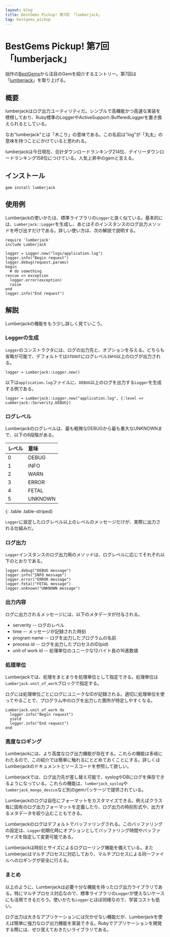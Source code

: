 ```yaml
---
layout: blog
title: BestGems Pickup! 第7回 「lumberjack」
tag: bestgems_pickup
---
```


# BestGems Pickup! 第7回 「lumberjack」

拙作の[BestGems](http://bestgems.org/)から注目のGemを紹介するエントリー。第7回は「[lumberjack](https://rubygems.org/gems/lumberjack)」を取り上げる。

## 概要

lumberjackはログ出力ユーティリティだ。シンプルで高機能かつ高速な実装を標榜しており、Ruby標準のLoggerやActiveSupport::BufferedLoggerを置き換えられるとしている。

なお"lumberjack"とは「木こり」の意味である。この名前は"log"が「丸太」の意味を持つことにかけていると思われる。

lumberjackは今日現在、合計ダウンロードランキング214位、デイリーダウンロードランキング158位につけている。人気上昇中のgemと言える。

## インストール

    gem install lumberjack

## 使用例

Lumberjackの使いかたは、標準ライブラリの`Logger`と良く似ている。基本的には、`Lumberjack::Logger`を生成し、あとはそのインスタンスのログ出力メソッドを呼び出すだけである。詳しい使い方は、次の解説で説明する。

~~~~
require 'lumberjack'
include Lumberjack

logger = Logger.new("logs/application.log")
logger.info("Begin request")
logger.debug(request.params)
begin
  # do something
rescue => exception
  logger.error(exception)
  raise
end
logger.info("End request")
~~~~

## 解説

Lumberjackの機能をもう少し詳しく見ていこう。

### Loggerの生成

`Logger`のコンストラクタには、ログの出力先と、オプションを与える。どちらも省略が可能で、デフォルトでは`STDOUT`にログレベル`INFO`以上のログが出力される。

~~~~
logger = Lumberjack::Logger.new()
~~~~

以下は`application.log`ファイルに、`DEBUG`以上のログを出力する`Logger`を生成する例である。

~~~~
logger = Lumberjack::Logger.new("application.log", {:level => Lumberjack::Serverity.DEBUG})
~~~~

### ログレベル

Lumberjackのログレベルは、最も軽微なDEBUGから最も重大なUNKNOWNまで、以下の6段階がある。

|レベル|意味|
|:-|:-|
|0|DEBUG|
|1|INFO|
|2|WARN|
|3|ERROR|
|4|FETAL|
|5|UNKNOWN|
{: .table .table-striped}

`Logger`に設定したログレベル以上のレベルのメッセージだけが、実際に出力される仕組みだ。

### ログ出力

`Logger`インスタンスのログ出力用のメソッドは、ログレベルに応じてそれぞれ以下のとおりである。

~~~~
logger.debug("DEBUG message")
logger.info("INFO message")
logger.error("ERROR message")
logger.fetal("FETAL message")
logger.unknown("UNKNOWN message")
~~~~

### 出力内容

ログに出力されるメッセージには、以下のメタデータが付与される。

- serverity -- ログのレベル
- time -- メッセージが記録された時刻
- program name -- ログを出力したプログラムの名前
- process id -- ログを出力したプロセスのID(pid)
- unit of work id -- 処理単位のユニークな12バイト長の16進数値

### 処理単位

Lumberjackでは、処理をまとまりを処理単位として指定できる。処理単位は`Lumberjack.unit_of_work`ブロックで指定する。

ログには処理単位ごとにログにユニークなIDが記録される。適切に処理単位を使ってやることで、プログラム中のログを出力した箇所が特定しやすくなる。

~~~~
Lumberjack.unit_of_work do
  logger.info("Begin request")
  yield
  logger.info("End request")
end
~~~~

### 高度なロギング

Lumberjackには、より高度なログ出力機能が存在する。これらの機能は多岐にわたるので、この紹介では簡単に触れるにとどめておくことにする。詳しくはLumberjackのドキュメントとソースコードを参照して欲しい。

Lumberjackでは、ログ出力先が差し替え可能で、syslogやDBにログを保存できるようになっている。これらの機能は、`lumberjack_syslog`や`lumberjack_mongo_device`など別のgemパッケージで提供されている。

Lumberjackのログは自在にフォーマットをカスタマイズできる。例えばクラス毎に固有のログ出力フォーマットを定義したり、ログ出力の時刻形式や、出力するメタデータを絞り込むこともできる。

Lumberjackのログはデフォルトでバッファリングされる。このバッファリングの設定は、`Logger`初期化時にオプションとしてバッファリング時間やバッファサイズを指定して変更可能である。

Lumberjackは時刻とサイズによるログローリング機能を備えている。またLumberjacはマルチプロセスに対応しており、マルチプロセスによる同一ファイルへのロギングが安全に行える。

### まとめ

以上のように、Lumberjackは必要十分な機能を持ったログ出力ライブラリである。特にマルチプロセス対応なので、標準ライブラリの`Logger`が使えないケースにも活用できるだろう。使いかたも`Logger`とほぼ同様なので、学習コストも低い。

ログ出力は大きなアプリケーションには欠かせない機能だが、Lumberjackを使えば簡単に強力なログ出力機能を実装できる。Rubyでアプリケーションを開発する際には、ぜひ覚えておきたいライブラリである。
